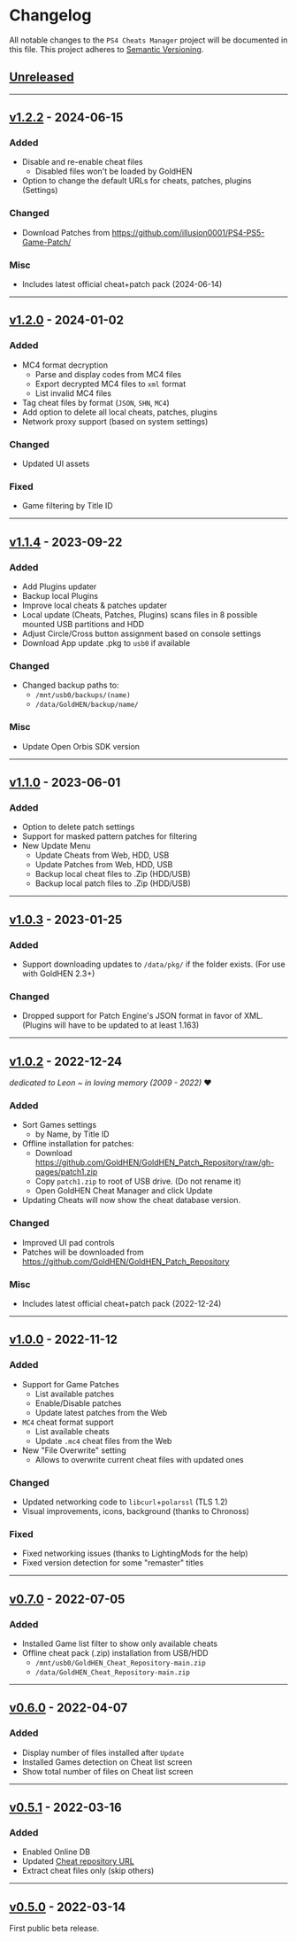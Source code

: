 # Changelog

All notable changes to the `PS4 Cheats Manager` project will be documented in this file. This project adheres to [Semantic Versioning](https://semver.org/spec/v2.0.0.html).

## [Unreleased]()

---

## [v1.2.2](https://github.com/bucanero/PS4CheatsManager/releases/tag/v1.2.2) - 2024-06-15

### Added

- Disable and re-enable cheat files
  - Disabled files won't be loaded by GoldHEN
- Option to change the default URLs for cheats, patches, plugins (Settings)

### Changed

- Download Patches from https://github.com/illusion0001/PS4-PS5-Game-Patch/

### Misc

- Includes latest official cheat+patch pack (2024-06-14)

---

## [v1.2.0](https://github.com/bucanero/PS4CheatsManager/releases/tag/v1.2.0) - 2024-01-02

### Added

- MC4 format decryption
  - Parse and display codes from MC4 files
  - Export decrypted MC4 files to `xml` format
  - List invalid MC4 files
- Tag cheat files by format (`JSON`, `SHN`, `MC4`)
- Add option to delete all local cheats, patches, plugins
- Network proxy support (based on system settings)

### Changed

- Updated UI assets

### Fixed

- Game filtering by Title ID

---

## [v1.1.4](https://github.com/bucanero/PS4CheatsManager/releases/tag/v1.1.4) - 2023-09-22

### Added

- Add Plugins updater
- Backup local Plugins
- Improve local cheats & patches updater
- Local update (Cheats, Patches, Plugins) scans files in 8 possible mounted USB partitions and HDD
- Adjust Circle/Cross button assignment based on console settings
- Download App update .pkg to `usb0` if available

### Changed

- Changed backup paths to:
  - `/mnt/usb0/backups/(name)`
  - `/data/GoldHEN/backup/name/`

### Misc

- Update Open Orbis SDK version

---

## [v1.1.0](https://github.com/bucanero/PS4CheatsManager/releases/tag/v1.1.0) - 2023-06-01

### Added

- Option to delete patch settings
- Support for masked pattern patches for filtering
- New Update Menu
  - Update Cheats from Web, HDD, USB
  - Update Patches from Web, HDD, USB
  - Backup local cheat files to .Zip (HDD/USB)
  - Backup local patch files to .Zip (HDD/USB)

---

## [v1.0.3](https://github.com/bucanero/PS4CheatsManager/releases/tag/v1.0.3) - 2023-01-25

### Added

- Support downloading updates to `/data/pkg/` if the folder exists. (For use with GoldHEN 2.3+)

### Changed

- Dropped support for Patch Engine's JSON format in favor of XML. (Plugins will have to be updated to at least 1.163)

---

## [v1.0.2](https://github.com/bucanero/PS4CheatsManager/releases/tag/v1.0.2) - 2022-12-24

_dedicated to Leon ~ in loving memory (2009 - 2022)_ :heart:

### Added

- Sort Games settings
  - by Name, by Title ID
- Offline installation for patches:
  - Download https://github.com/GoldHEN/GoldHEN_Patch_Repository/raw/gh-pages/patch1.zip
  - Copy `patch1.zip` to root of USB drive. (Do not rename it)
  - Open GoldHEN Cheat Manager and click Update
- Updating Cheats will now show the cheat database version.

### Changed

- Improved UI pad controls
- Patches will be downloaded from https://github.com/GoldHEN/GoldHEN_Patch_Repository

### Misc

- Includes latest official cheat+patch pack (2022-12-24)

---

## [v1.0.0](https://github.com/bucanero/PS4CheatsManager/releases/tag/v1.0.0) - 2022-11-12

### Added

- Support for Game Patches
  - List available patches
  - Enable/Disable patches
  - Update latest patches from the Web
- `MC4` cheat format support
  - List available cheats
  - Update `.mc4` cheat files from the Web
- New "File Overwrite" setting
  - Allows to overwrite current cheat files with updated ones

### Changed

- Updated networking code to `libcurl`+`polarssl` (TLS 1.2)
- Visual improvements, icons, background (thanks to Chronoss)

### Fixed

- Fixed networking issues (thanks to LightingMods for the help)
- Fixed version detection for some "remaster" titles

---

## [v0.7.0](https://github.com/bucanero/PS4CheatsManager/releases/tag/v0.7.0) - 2022-07-05

### Added

- Installed Game list filter to show only available cheats
- Offline cheat pack (.zip) installation from USB/HDD
  - `/mnt/usb0/GoldHEN_Cheat_Repository-main.zip`
  - `/data/GoldHEN_Cheat_Repository-main.zip`

---

## [v0.6.0](https://github.com/bucanero/PS4CheatsManager/releases/tag/v0.6.0) - 2022-04-07

### Added

- Display number of files installed after `Update`
- Installed Games detection on Cheat list screen
- Show total number of files on Cheat list screen

---

## [v0.5.1](https://github.com/bucanero/PS4CheatsManager/releases/tag/v0.5.1) - 2022-03-16

### Added

- Enabled Online DB
- Updated [Cheat repository URL](https://github.com/GoldHEN/GoldHEN_Cheat_Repository)
- Extract cheat files only (skip others)

---

## [v0.5.0](https://github.com/bucanero/PS4CheatsManager/releases/tag/v0.5.0) - 2022-03-14

First public beta release.
